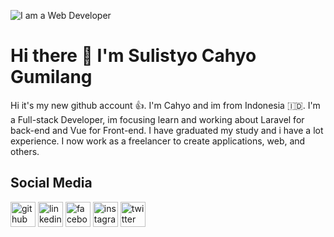 
![I am a Web Developer](https://pbs.twimg.com/profile_banners/2608765896/1614033197/600x200)

# Hi there :wave: I'm Sulistyo Cahyo Gumilang

Hi it's my new github account :+1:. I'm Cahyo and im from Indonesia :indonesia:. I'm a Full-stack Developer, im focusing learn and working about Laravel for back-end and Vue for Front-end. I have graduated my study and i have a lot experience. I now work as a freelancer to create applications, web, and others.

## Social Media
[<img src='https://cdn.jsdelivr.net/npm/simple-icons@3.0.1/icons/github.svg' alt='github' height='40'>](https://github.com/cahy00)  [<img src='https://cdn.jsdelivr.net/npm/simple-icons@3.0.1/icons/linkedin.svg' alt='linkedin' height='40'>](https://www.linkedin.com/in/sulistyo-cahyo-gumilang/)  [<img src='https://cdn.jsdelivr.net/npm/simple-icons@3.0.1/icons/facebook.svg' alt='facebook' height='40'>](https://www.facebook.com/Sulistyo.pantai)  [<img src='https://cdn.jsdelivr.net/npm/simple-icons@3.0.1/icons/instagram.svg' alt='instagram' height='40'>](https://www.instagram.com/cahy00/)  [<img src='https://cdn.jsdelivr.net/npm/simple-icons@3.0.1/icons/twitter.svg' alt='twitter' height='40'>](https://twitter.com/cahyy0)




